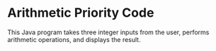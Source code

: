 # Arithmetic Priority Code

This Java program takes three integer inputs from the user, performs arithmetic operations, and displays the result.
